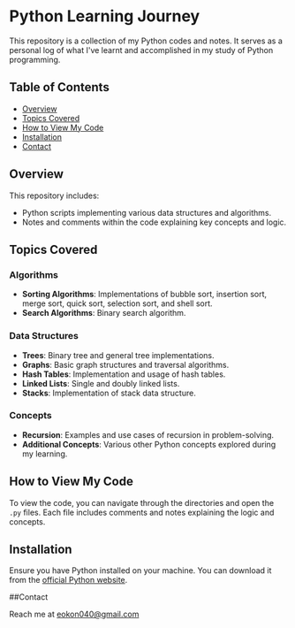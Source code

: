 # Python Learning Journey

This repository is a collection of my Python codes and notes. It serves as a personal log of what I've learnt and accomplished in my study of Python programming.

## Table of Contents

- [Overview](#overview)
- [Topics Covered](#topics-covered)
- [How to View My Code](#how-to-view-my-code)
- [Installation](#installation)
- [Contact](#contact)

## Overview

This repository includes:
- Python scripts implementing various data structures and algorithms.
- Notes and comments within the code explaining key concepts and logic.

## Topics Covered

### Algorithms
- **Sorting Algorithms**: Implementations of bubble sort, insertion sort, merge sort, quick sort, selection sort, and shell sort.
- **Search Algorithms**: Binary search algorithm.

### Data Structures
- **Trees**: Binary tree and general tree implementations.
- **Graphs**: Basic graph structures and traversal algorithms.
- **Hash Tables**: Implementation and usage of hash tables.
- **Linked Lists**: Single and doubly linked lists.
- **Stacks**: Implementation of stack data structure.

### Concepts
- **Recursion**: Examples and use cases of recursion in problem-solving.
- **Additional Concepts**: Various other Python concepts explored during my learning.

## How to View My Code

To view the code, you can navigate through the directories and open the `.py` files. Each file includes comments and notes explaining the logic and concepts.

## Installation

Ensure you have Python installed on your machine. You can download it from the [official Python website](https://www.python.org/downloads/).

##Contact

Reach me at eokon040@gmail.com

